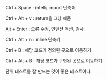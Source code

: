 Ctrl + Space : intellij import 단축어

Ctrl + Alt + v : return을 그냥 해줌

Alt + Enter : 오류 수정, 인텐션 액션, 검사

Ctrl + Alt + n : inline 단축키

Ctrl + B : 해당 코드가 정의된 곳으로 이동하기

Ctrl + Alt + B : 해당 코드가 구현된 곳으로 이동하기

단위 테스트를 잘 만드는 것이 좋은 테스트이다.